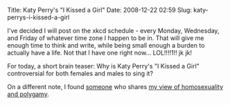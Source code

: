 Title: Katy Perry's "I Kissed a Girl"
Date: 2008-12-22 02:59
Slug: katy-perrys-i-kissed-a-girl

I've decided I will post on the xkcd schedule - every Monday, Wednesday,
and Friday of whatever time zone I happen to be in. That will give me
enough time to think and write, while being small enough a burden to
actually have a life. Not that I have one right now... LOL!!!!1!! jk jk!

For today, a short brain teaser: Why is Katy Perry's "I Kissed a Girl"
controversial for both females and males to sing it?

On a different note, I found
[someone](http://ali-wildgoose.livejournal.com/364204.html) who shares
[my view of homosexuality and
polygamy](http://justinnhli.com/posts/2008/05/marriage-and-society.html).

